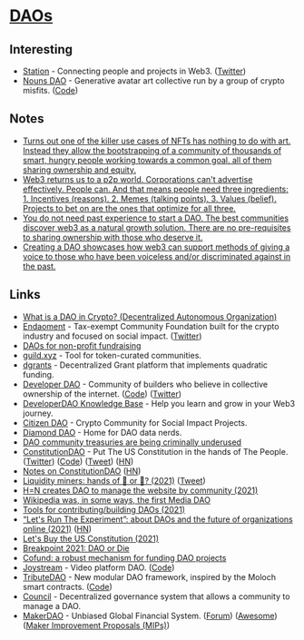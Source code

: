 # [DAOs](https://en.wikipedia.org/wiki/Decentralized_autonomous_organization)

## Interesting

- [Station](https://www.station.express/) - Connecting people and projects in Web3. ([Twitter](https://twitter.com/0xStation))
- [Nouns DAO](https://nouns.wtf/) - Generative avatar art collective run by a group of crypto misfits. ([Code](https://github.com/nounsDAO/nouns-monorepo))

## Notes

- [Turns out one of the killer use cases of NFTs has nothing to do with art. Instead they allow the bootstrapping of a community of thousands of smart, hungry people working towards a common goal. all of them sharing ownership and equity.](https://twitter.com/dabit3/status/1459546438531264514)
- [Web3 returns us to a p2p world. Corporations can't advertise effectively. People can. And that means people need three ingredients: 1. Incentives (reasons). 2. Memes (talking points). 3. Values (belief). Projects to bet on are the ones that optimize for all three.](https://twitter.com/divine_economy/status/1459638301967716360)
- [You do not need past experience to start a DAO. The best communities discover web3 as a natural growth solution. There are no pre-requisites to sharing ownership with those who deserve it.](https://twitter.com/Cooopahtroopa/status/1459620316024557570)
- [Creating a DAO showcases how web3 can support methods of giving a voice to those who have been voiceless and/or discriminated against in the past.](https://twitter.com/WRLobkowicz/status/1461401594122182662)

## Links

- [What is a DAO in Crypto? (Decentralized Autonomous Organization)](https://www.youtube.com/watch?v=KHm0uUPqmVE)
- [Endaoment](http://endaoment.org/) - Tax-exempt Community Foundation built for the crypto industry and focused on social impact. ([Twitter](https://twitter.com/endaomentdotorg))
- [DAOs for non-profit fundraising](https://twitter.com/zoink/status/1457520821233078277)
- [guild.xyz](https://github.com/AgoraSpaceDAO/guild.xyz) - Tool for token-curated communities.
- [dgrants](https://github.com/dcgtc/dgrants) - Decentralized Grant platform that implements quadratic funding.
- [Developer DAO](https://www.developerdao.com/) - Community of builders who believe in collective ownership of the internet. ([Code](https://github.com/Developer-DAO/developerdao.com)) ([Twitter](https://twitter.com/developer_dao))
- [DeveloperDAO Knowledge Base](https://github.com/Developer-DAO/resources) - Help you learn and grow in your Web3 journey.
- [Citizen DAO](https://citizendao.com/) - Crypto Community for Social Impact Projects.
- [Diamond DAO](https://www.diamonddao.xyz/) - Home for DAO data nerds.
- [DAO community treasuries are being criminally underused](https://twitter.com/AntonioMJuliano/status/1458844848560087070)
- [ConstitutionDAO](https://www.constitutiondao.com/) - Put The US Constitution in the hands of The People. ([Twitter](https://twitter.com/ConstitutionDAO)) ([Code](https://github.com/Constitution-DAO/contracts)) ([Tweet](https://twitter.com/nateliason/status/1461002096279535617)) ([HN](https://news.ycombinator.com/item?id=29258195))
- [Notes on ConstitutionDAO](https://every.to/divinations/notes-on-constitutiondao) ([HN](https://news.ycombinator.com/item?id=29273425))
- [Liquidity miners: hands of 💎 or 🧻? (2021)](https://mirror.xyz/0x7B542178633f16940a131F8F6d670ffdbBe6b2Ab/HoTLzeiTUBn7c-uZoVcZ6PO9AlGrVQI_4WYDSeJFTiA) ([Tweet](https://twitter.com/alex_kroeger/status/1460053068460924930))
- [H=N creates DAO to manage the website by community (2021)](https://twitter.com/jongold/status/1459991195128504320)
- [Wikipedia was, in some ways, the first Media DAO](https://twitter.com/chaserchapman/status/1459281794302451715)
- [Tools for contributing/building DAOs (2021)](https://twitter.com/alexdphan/status/1459219461852991488)
- [“Let's Run The Experiment”: about DAOs and the future of organizations online (2021)](https://adjacentpossible.substack.com/p/lets-run-the-experiment-a-conversation) ([HN](https://news.ycombinator.com/item?id=29229834))
- [Let's Buy the US Constitution (2021)](https://www.notboring.co/p/lets-buy-the-us-constitution)
- [Breakpoint 2021: DAO or Die](https://www.youtube.com/watch?v=EQs1okZjO54)
- [Cofund: a robust mechanism for funding DAO projects](https://github.com/dcrapis/cofund/blob/main/paper.md)
- [Joystream](https://www.joystream.org/) - Video platform DAO. ([Code](https://github.com/Joystream/joystream))
- [TributeDAO](https://tributedao.com/) - New modular DAO framework, inspired by the Moloch smart contracts. ([Code](https://github.com/openlawteam/tribute-contracts))
- [Council](https://github.com/element-fi/council) - Decentralized governance system that allows a community to manage a DAO.
- [MakerDAO](https://makerdao.com/en/) - Unbiased Global Financial System. ([Forum](https://forum.makerdao.com/)) ([Awesome](https://github.com/makerdao/awesome-makerdao)) ([Maker Improvement Proposals (MIPs)](https://github.com/makerdao/mips))
